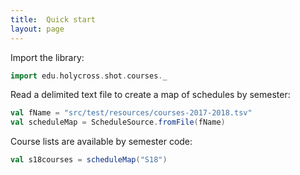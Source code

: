 ```yaml
---
title:  Quick start
layout: page
---
```



Import the library:

```scala
import edu.holycross.shot.courses._
```

Read a delimited text file to create a map of schedules by semester:


```scala
val fName = "src/test/resources/courses-2017-2018.tsv"
val scheduleMap = ScheduleSource.fromFile(fName)
```

Course lists are available by semester code:

```scala
val s18courses = scheduleMap("S18")
```
